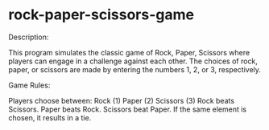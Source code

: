 # rock-paper-scissors-game
Description:

This program simulates the classic game of Rock, Paper, Scissors where players can engage in a challenge against each other. The choices of rock, paper, or scissors are made by entering the numbers 1, 2, or 3, respectively.

Game Rules:

Players choose between:
Rock (1)
Paper (2)
Scissors (3)
Rock beats Scissors.
Paper beats Rock.
Scissors beat Paper.
If the same element is chosen, it results in a tie.
